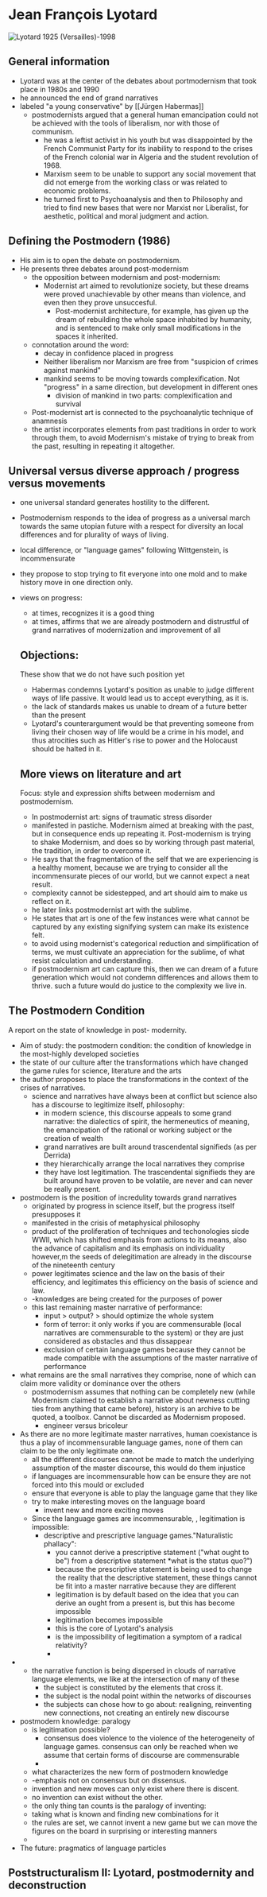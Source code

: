 # Jean François Lyotard

![Lyotard](https://i2.wp.com/literariness.org/wp-content/uploads/2017/05/jean-francois_lyotard.jpg?resize=700%2C340&ssl=1)
1925 (Versailles)-1998

## General information
- Lyotard was at the center of the debates about portmodernism that took place in 1980s and 1990
- he announced the end of grand narratives
- labeled "a young conservative" by [[Jürgen Habermas]]
  - postmodernists argued that a general human emancipation could not be achieved with the tools of liberalism, nor with those of communism.
    - he was a leftist activist in his youth but was disappointed by the French Communist Party for its inability to respond to the crises of the French colonial war in Algeria and the student revolution of 1968.
    - Marxism seem to be unable to support any social movement that did not emerge from the working class or was related to economic problems.
    - he turned first to Psychoanalysis and then to Philosophy and tried to find new bases that were nor Marxist nor Liberalist, for aesthetic, political and moral judgment and action.

## Defining the Postmodern (1986)
- His aim is to open the debate on postmodernism. 
- He presents three debates around post-modernism
  - the opposition between modernism and post-modernism:
    - Modernist art aimed to revolutionize society, but these dreams were proved unachievable by other means than violence, and even then they prove unsuccesful.
        - Post-modernist architecture, for example, has given up the dream of rebuilding the whole space inhabited by humanity, and is sentenced to make only small modifications in the spaces it inherited.
  - connotation around the word:
    - decay in confidence placed in progress
    - Neither liberalism nor Marxism are free from "suspicion of crimes against mankind"
    - mankind seems to be moving towards complexification. Not "progress" in a same direction, but development in different ones
      - division of mankind in two parts: complexification and survival
  - Post-modernist art is connected to the psychoanalytic technique of anamnesis
  - the artist incorporates elements from past traditions in order to work through them, to avoid Modernism's mistake of trying to break from the past, resulting in repeating it altogether.

## Universal versus diverse approach / progress versus movements
  - one universal standard generates hostility to the different.
- Postmodernism responds to the idea of progress as a universal march towards the same utopian future with a respect for diversity an local differences and for plurality of ways of living.
- local difference, or "language games" following Wittgenstein, is incommensurate
- they propose to stop trying to fit everyone into one mold and to make history move in one direction only.
- views on progress:    
  - at times, recognizes it is a good thing
  - at times, affirms that we are already postmodern and distrustful of grand narratives of modernization and improvement of all
  
  ## Objections:
  These show that we do not have such position yet  
    - Habermas condemns Lyotard's position as unable to judge different ways of life passive. It would lead us to accept everything, as it is.
    - the lack of standards makes us unable to dream of a future better than the present
    - Lyotard's counterargument would be that preventing someone from living their chosen way of life would be a crime in his model, and thus atrocities such as Hitler's rise to power and the Holocaust should be halted in it.
  ## More views on literature and art
    Focus: style and expression shifts between modernism and postmodernism.
    -  In postmodernist art: signs of traumatic stress disorder 
    -  manifested in pastiche. Modernism aimed at breaking with the past, but in consequence ends up repeating it. Post-modernism is trying to shake Modernism, and does so by working through past material, the tradition, in order to overcome it.
    -  He says that the fragmentation of the self that we are experiencing is a healthy moment, because we are trying to consider all the incommensurate pieces of our world, but we cannot expect a neat result.
    -  complexity cannot be sidestepped, and art should aim to make us reflect on it.
    -  he later links postmodernist art with the sublime.
    -  He states that art is one of the few instances were what cannot be captured by any existing signifying system can make its existence felt.
    -  to avoid using modernist's categorical reduction and simplification of terms, we must cultivate an appreciation for the sublime, of what resist calculation and understanding.
    -  if postmodernism art can capture this, then we can dream of a future generation which would not condemn differences and allows them to thrive. such a future would do justice to the complexity we live in.

## The Postmodern Condition
A report on the state of knowledge in post- modernity.
- Aim of study: the postmodern condition:
    the condition of knowledge in the most-highly developed societies
- the state of our culture after the transformations which have changed the game rules for science, literature and the arts
- the author proposes to place the transformations in the context of the crises of narratives.
  - science and narratives have always been at conflict but science also has a discourse to legitimize itself, philosophy:
    - in modern science, this discourse appeals to some grand narrative: the dialectics of spirit, the hermeneutics of meaning, the emancipation of the rational or working subject or the creation of wealth
    - grand narratives are built around trascendental signifieds (as per Derrida)
    - they hierarchically arrange the local narratives they comprise 
    - they have lost legitimation. The trascendental signifieds they are built around have proven to be volatile, are never and can never be really present.
 - postmodern is the position of incredulity towards grand narratives
      - originated by progress in science itself, but the progress itself presupposes it
      - manifested in the crisis of metaphysical philosophy
      - product of the proliferation of techniques and techonologies sicde WWII, which has shifted emphasis from actions to its means, also the advance of capitalism and its emphasis on individuality however,m the seeds of delegitimation are already in the discourse of the nineteenth century
      - power legitimates science and the law on the basis of their efficiency, and legitimates this efficiency on the basis of science and law.
      - -knowledges are being created for the purposes of power
      - this last remaining master narrative of performance:
        - input > output? > should optimize the whole system
        - form of terror: it only works if you are commensurable (local narratives are commensurable to the system) or they are just considered as obstacles and thus dissappear
        - exclusion of certain language games because they cannot be made compatible with the assumptions of the master narrative of performance
- what remains are the small narratives they comprise, none of which can claim more validity or dominance over the others
   - postmodernism assumes that nothing can be completely new (while Modernism claimed to establish a narrative about newness cutting ties from anything that came before), history is an archive to be quoted, a toolbox. Cannot be discarded as Modernism proposed.
     - engineer versus bricoleur
- As there are no more legitimate master narratives, human coexistance is thus a play of incommensurable language games, none of them can claim to be the only legitimate one.
  - all the different discourses cannot be made to match the underlying assumption of the master discourse, this would do them injustice
  - if languages are incommensurable how can be ensure they are not forced into this mould or excluded
  - ensure that everyone is able to play the language game that they like
  - try to make interesting moves on the language board
    - invent new and more exciting moves
  - Since the language games are incommensurable, , legitimation is impossible:
    - descriptive and prescriptive language games."Naturalistic phallacy":
      - you cannot derive a prescriptive statement ("what ought to be") from a descriptive statement *what is the status quo?")
      - because the prescriptive statement is being used to change the reality that the descriptive statement,  these things cannot be fit into a master narrative because they are different
      - legitimation is by default based on the idea that you can derive an ought from a present is, but this has become impossible
      - legitimation becomes impossible
      - this is the core of Lyotard's analysis
      - is the impossibility of legitimation a symptom of a radical relativity?
      - 
- 
    - the narrative function is being dispersed in clouds of narrative language elements, we like at the intersection of many of these
      - the subject is constituted by the elements that cross it.
      - the subject is the nodal point within the networks of discourses
      - the subjects can chose how to go about: realigning, reinventing new connections, not creating an entirely new discourse
 - postmodern knowledge: paralogy
   - is legitimation possible?
       - consensus does violence to the violence of the heterogeneity of language games. consensus can only be reached when we assume that certain forms of discourse are commensurable
       - 
   - what characterizes the new form of postmodern knowledge
   - -emphasis not on consensus but on dissensus. 
   - invention and new moves can only exist where there is discent.
   - no invention can exist without the other. 
   - the only thing tan counts is the paralogy of inventing:
   - taking what is known and finding new combinations for it
   - the rules are set, we cannot invent a new game but we can move the figures on the board in surprising or interesting manners
   -   
  - The future: pragmatics of language particles
     

## Poststructuralism II: Lyotard, postmodernity and deconstruction



  